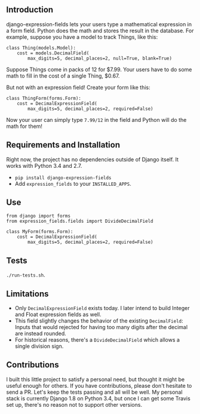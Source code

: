 Introduction
------------

django-expression-fields lets your users type a mathematical expression in a form field.
Python does the math and stores the result in the database. For example, suppose you have a model to track Things, like this:

    class Thing(models.Model):
    	cost = models.DecimalField(
    		max_digits=5, decimal_places=2, null=True, blank=True)

Suppose Things come in packs of 12 for $7.99. Your users have to do some math to fill in the cost of a single Thing, $0.67.

But not with an expression field! Create your form like this:

	class ThingForm(forms.Form):
		cost = DecimalExpressionField(
			max_digits=5, decimal_places=2, required=False)

Now your user can simply type `7.99/12` in the field and Python will do the math for them!


Requirements and Installation
-----------------------------

Right now, the project has no dependencies outside of Django itself.
It works with Python 3.4 and 2.7.

* `pip install django-expression-fields`
* Add `expression_fields` to your `INSTALLED_APPS`.


Use
---

	from django import forms
	from expression_fields.fields import DivideDecimalField

	class MyForm(forms.Form):
		cost = DecimalExpressionField(
			max_digits=5, decimal_places=2, required=False)


Tests
-----

`./run-tests.sh`.


Limitations
-----------

* Only `DecimalExpressionField` exists today. I later intend to build Integer and Float expression fields as well.
* This field slightly changes the behavior of the existing `DecimalField`: Inputs that would rejected for having too many digits after the decimal are instead rounded.
* For historical reasons, there's a `DivideDecimalField` which allows a single division sign.


Contributions
-------------

I built this little project to satisfy a personal need, but thought it might be useful enough for others.
If you have contributions, please don't hesitate to send a PR.
Let's keep the tests passing and all will be well.
My personal stack is currently Django 1.8 on Python 3.4, but once I can get some Travis set up, there's no reason not to support other versions.
